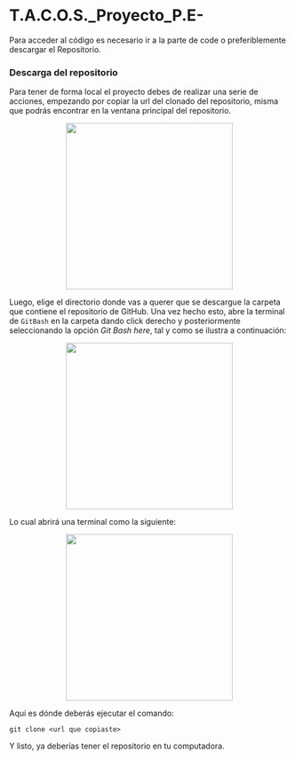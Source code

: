 # T.A.C.O.S._Proyecto_P.E-

 Para acceder al código es necesario ir a la parte de code o preferiblemente descargar el Repositorio.
 
 ### Descarga del repositorio

Para tener de forma local el proyecto debes de realizar una serie de acciones, empezando por copiar la url del clonado del repositorio, misma que podrás encontrar en la ventana principal del repositorio.

<p align="center">
    <img src="./.github/resources/get_url.png" width="300px">
</p>

Luego, elige el directorio donde vas a querer que se descargue la carpeta que contiene el repositorio de GitHub. Una vez hecho esto, abre la terminal de `GitBash` en la carpeta dando click derecho y posteriormente seleccionando la opción _Git Bash here_, tal y como se ilustra a continuación:

<p align="center">
    <img src="./.github/resources/git_bash_here_1.png" width="300px">
</p>

Lo cual abrirá una terminal como la siguiente:

<p align="center">
    <img src="./.github/resources/terminal.png" width="300px">
</p>

Aquí es dónde deberás ejecutar el comando:

```text
git clone <url que copiaste>
```

Y listo, ya deberías tener el repositorio en tu computadora.
